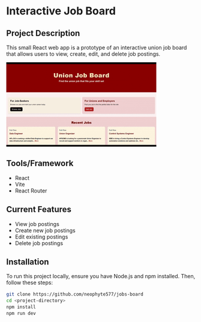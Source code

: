 # Interactive Job Board

## Project Description
This small React web app is a prototype of an interactive union job board that allows users to view, create, edit, and delete job postings.

![Demo](./media/job-board-demo-vidya.gif)

## Tools/Framework
- React
- Vite
- React Router

## Current Features
- View job postings
- Create new job postings
- Edit existing postings
- Delete job postings

## Installation
To run this project locally, ensure you have Node.js and npm installed. Then, follow these steps:

```bash
git clone https://github.com/neophyte577/jobs-board
cd <project-directory>
npm install
npm run dev